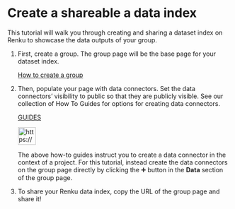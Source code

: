 # Create a shareable a data index

This tutorial will walk you through creating and sharing a dataset index on Renku to showcase the data outputs of your group.

1. First, create a group. The group page will be the base page for your dataset index.
    
    [How to create a group](How%20to%20create%20a%20group%20bebe023733aa4ae39a5a164e56f487ac.md)
    
2. Then, populate your page with data connectors. Set the data connectors’ visibility to public so that they are publicly visible. See our collection of How To Guides for options for creating data connectors.
    
    [GUIDES](.)
    
    <aside>
    <img src="https://www.notion.so/icons/info-alternate_blue.svg" alt="https://www.notion.so/icons/info-alternate_blue.svg" width="40px" />
    
    The above how-to guides instruct you to create a data connector in the context of a project. For this tutorial, instead create the data connectors on the group page directly by clicking the ➕ button in the **Data** section of the group page.
    
    </aside>
    
3. To share your Renku data index, copy the URL of the group page and share it!